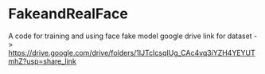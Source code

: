 # FakeandRealFace
A code for training and using face fake model
google drive link for dataset - >
https://drive.google.com/drive/folders/1IJTcIcsqIUg_CAc4vq3iYZH4YEYUTmhZ?usp=share_link
